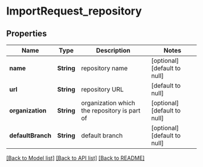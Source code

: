 # ImportRequest_repository
## Properties

| Name | Type | Description | Notes |
|------------ | ------------- | ------------- | -------------|
| **name** | **String** | repository name | [optional] [default to null] |
| **url** | **String** | repository URL | [default to null] |
| **organization** | **String** | organization which the repository is part of | [optional] [default to null] |
| **defaultBranch** | **String** | default branch | [optional] [default to null] |

[[Back to Model list]](../README.md#documentation-for-models) [[Back to API list]](../README.md#documentation-for-api-endpoints) [[Back to README]](../README.md)

